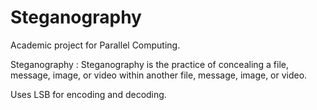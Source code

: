 # Steganography
Academic project for Parallel Computing.

Steganography : Steganography is the practice of concealing a file, message, image, or video within another file, message, image, or video.

Uses LSB for encoding and decoding.

